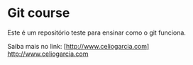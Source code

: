 # Git course

Este é um repositório teste para ensinar como o git funciona. 

Saiba mais no link: [http://www.celiogarcia.com] http://www.celiogarcia.com
